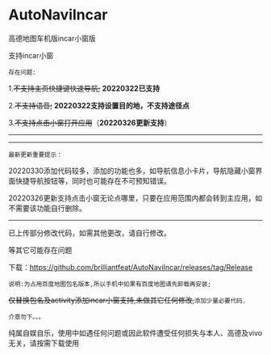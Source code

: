 # AutoNaviIncar

高德地图车机版incar小窗版

支持incar小窗

`存在问题:`

1.~~不支持主页快捷键快速导航;~~
**20220322已支持**

2.~~不支持语音;~~
**20220322支持设置目的地，不支持途径点**

3.~~不支持点击小窗打开应用~~（**20220326更新支持**）


******************************************************************




******************************************************************

`最新更新重要提示：`

20220330添加代码较多，添加的功能也多，如导航信息小卡片，导航隐藏小窗界面快捷导航按钮等，同时也可能存在不可预知错误。

20220326更新支持点击小窗无论点哪里，只要在应用范围内都会转到主应用，如不需要该功能自行删除。

*****************************************************************

已上传部分修改代码，如需其他更改，请自行修改。


等其它可能存在问题

下载：https://github.com/brilliantfeat/AutoNaviIncar/releases/tag/Release

`说明:为占用百度地图包名版本,所以手机中如果有百度地图请先卸载再安装;`

~~仅替换包名及activity添加incar小窗支持,未做其它任何修改,~~`添加少量必要代码.`

`介意勿下。。。`



纯属自娱自乐，使用中如遇任何问题或因此软件遭受任何损失与本人、高德及vivo无关，请按需下载使用
